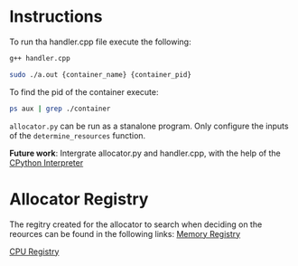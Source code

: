 # Instructions

To run tha handler.cpp file execute the following:

``` bash
g++ handler.cpp

sudo ./a.out {container_name} {container_pid}
```

To find the pid of the container execute:

```bash
ps aux | grep ./container
```

`allocator.py` can be run as a stanalone program. Only configure the inputs of the `determine_resources` function. 

**Future work**:
Intergrate allocator.py and handler.cpp, with the help of the [CPython Interpreter](https://docs.python.org/3/extending/embedding.html)

# Allocator Registry
The regitry created for the allocator to search when deciding on the reources can be found in the following links:
[Memory Registry](https://drive.google.com/drive/folders/1_7l9iXlwKDnFfCPnpu-t7O1DX0PSapt4?usp=sharing)

[CPU Registry](https://drive.google.com/drive/folders/1o5A0yIJWEwcWI9rAjq51ne3fkwOjWO_Q?usp=sharing)
